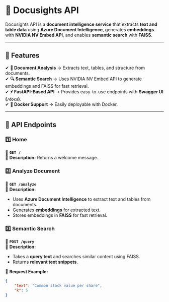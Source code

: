 # 📌 Docusights API  
Docusights API is a **document intelligence service** that extracts **text and table data** using **Azure Document Intelligence**, generates **embeddings** with **NVIDIA NV Embed API**, and enables **semantic search** with **FAISS**.

---

## 🚀 Features  
✔ **📄 Document Analysis** → Extracts text, tables, and structure from documents.  
✔ **🔍 Semantic Search** → Uses NVIDIA NV Embed API to generate embeddings and FAISS for fast retrieval.  
✔ **⚡ FastAPI-Based API** → Provides easy-to-use endpoints with **Swagger UI (`/docs`)**.  
✔ **🐳 Docker Support** → Easily deployable with Docker.  

---

## 📂 API Endpoints  

### **1️⃣ Home**  
📌 **`GET /`**  
📌 **Description:** Returns a welcome message.  

### **2️⃣ Analyze Document**  
📌 **`GET /analyze`**  
📌 **Description:**  
- Uses **Azure Document Intelligence** to extract text and tables from documents.  
- Generates **embeddings** for extracted text.  
- Stores embeddings in **FAISS** for fast retrieval.  

### **3️⃣ Semantic Search**  
📌 **`POST /query`**  
📌 **Description:**  
- Takes a **query text** and searches similar content using FAISS.  
- Returns **relevant text snippets**.  

📌 **Request Example:**  
```json
{
    "text": "Common stock value per share",
    "k": 5
}
